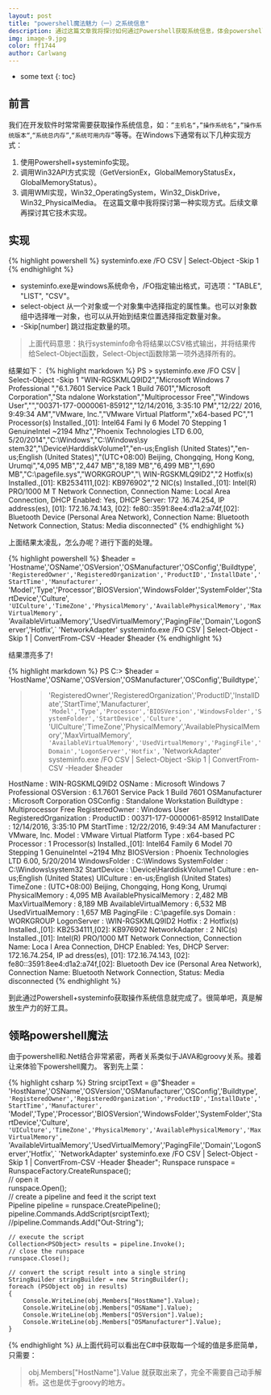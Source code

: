```yaml
---
layout: post
title: "powershell魔法魅力（一）之系统信息"
description: 通过这篇文章我将探讨如何通过Powershell获取系统信息，体会powershell的魔法魅力。 
img: image-9.jpg
color: ff1744
author: Carlwang
---
```


* some text
{: toc}

## 前言
我们在开发软件时常常需要获取操作系统信息，如：``”主机名“``，``”操作系统名“``，``”操作系统版本“``,``“系统总内存”``,``“系统可用内存”``等等。在Windows下通常有以下几种实现方式：

1. 使用Powershell+systeminfo实现。
2. 调用Win32API方式实现（GetVersionEx，GlobalMemoryStatusEx，GlobalMemoryStatus）。
3. 调用WMI实现，Win32_OperatingSystem，Win32_DiskDrive，Win32_PhysicalMedia。
在这篇文章中我将探讨第一种实现方式。后续文章再探讨其它技术实现。

## 实现
{% highlight powershell %}
systeminfo.exe /FO CSV |
  Select-Object -Skip 1
{% endhighlight %}
- systeminfo.exe是windows系统命令，/FO指定输出格式，可选项："TABLE", "LIST", "CSV"。
- select-object 从一个对象或一个对象集中选择指定的属性集。也可以对象数组中选择唯一对象，也可以从开始到结束位置选择指定数量对象。
- -Skip[number] 跳过指定数量的项。



> 上面代码意思：执行systeminfo命令将结果以CSV格式输出，并将结果传给Select-Object函数，Select-Object函数除第一项外选择所有的。

结果如下：
{% highlight markdown %}
PS > systeminfo.exe /FO CSV | Select-Object -Skip 1
"WIN-RGSKMLQ9ID2","Microsoft Windows 7 Professional ","6.1.7601 Service Pack 1 Build 7601","Microsoft Corporation","Sta
ndalone Workstation","Multiprocessor Free","Windows User","","00371-177-0000061-85912","12/14/2016, 3:35:10 PM","12/22/
2016, 9:49:34 AM","VMware, Inc.","VMware Virtual Platform","x64-based PC","1 Processor(s) Installed.,[01]: Intel64 Fami
ly 6 Model 70 Stepping 1 GenuineIntel ~2194 Mhz","Phoenix Technologies LTD 6.00, 5/20/2014","C:\Windows","C:\Windows\sy
stem32","\Device\HarddiskVolume1","en-us;English (United States)","en-us;English (United States)","(UTC+08:00) Beijing,
 Chongqing, Hong Kong, Urumqi","4,095 MB","2,447 MB","8,189 MB","6,499 MB","1,690 MB","C:\pagefile.sys","WORKGROUP","\\
WIN-RGSKMLQ9ID2","2 Hotfix(s) Installed.,[01]: KB2534111,[02]: KB976902","2 NIC(s) Installed.,[01]: Intel(R) PRO/1000 M
T Network Connection,      Connection Name: Local Area Connection,      DHCP Enabled:    Yes,      DHCP Server:     172
.16.74.254,      IP address(es),      [01]: 172.16.74.143,      [02]: fe80::3591:8ee4:d1a2:a74f,[02]: Bluetooth Device
(Personal Area Network),      Connection Name: Bluetooth Network Connection,      Status:          Media disconnected"
{% endhighlight %}

上面结果太凌乱，怎么办呢？进行下面的处理。

{% highlight powershell %}
$header = 'Hostname','OSName','OSVersion','OSManufacturer','OSConfig','Buildtype',`
'RegisteredOwner','RegisteredOrganization','ProductID','InstallDate','StartTime','Manufacturer',`
'Model','Type','Processor','BIOSVersion','WindowsFolder','SystemFolder','StartDevice','Culture',`
'UICulture','TimeZone','PhysicalMemory','AvailablePhysicalMemory','MaxVirtualMemory',`
'AvailableVirtualMemory','UsedVirtualMemory','PagingFile','Domain','LogonServer','Hotfix',`
'NetworkAdapter'
systeminfo.exe /FO CSV |
  Select-Object -Skip 1 |
  ConvertFrom-CSV -Header $header
{% endhighlight %}

结果漂亮多了!

{% highlight markdown %}
PS C:\> $header = 'HostName','OSName','OSVersion','OSManufacturer','OSConfig','Buildtype',`
>> 'RegisteredOwner','RegisteredOrganization','ProductID','InstallDate','StartTime','Manufacturer',`
>> 'Model','Type','Processor','BIOSVersion','WindowsFolder','SystemFolder','StartDevice','Culture',`
>> 'UICulture','TimeZone','PhysicalMemory','AvailablePhysicalMemory','MaxVirtualMemory',`
>> 'AvailableVirtualMemory','UsedVirtualMemory','PagingFile','Domain','LogonServer','Hotfix',`
>> 'NetworkAdapter'
>> systeminfo.exe /FO CSV |
>>   Select-Object -Skip 1 |
>>   ConvertFrom-CSV -Header $header
>>


HostName                : WIN-RGSKMLQ9ID2
OSName                  : Microsoft Windows 7 Professional
OSVersion               : 6.1.7601 Service Pack 1 Build 7601
OSManufacturer          : Microsoft Corporation
OSConfig                : Standalone Workstation
Buildtype               : Multiprocessor Free
RegisteredOwner         : Windows User
RegisteredOrganization  :
ProductID               : 00371-177-0000061-85912
InstallDate             : 12/14/2016, 3:35:10 PM
StartTime               : 12/22/2016, 9:49:34 AM
Manufacturer            : VMware, Inc.
Model                   : VMware Virtual Platform
Type                    : x64-based PC
Processor               : 1 Processor(s) Installed.,[01]: Intel64 Family 6 Model 70 Stepping 1 GenuineIntel ~2194 Mhz
BIOSVersion             : Phoenix Technologies LTD 6.00, 5/20/2014
WindowsFolder           : C:\Windows
SystemFolder            : C:\Windows\system32
StartDevice             : \Device\HarddiskVolume1
Culture                 : en-us;English (United States)
UICulture               : en-us;English (United States)
TimeZone                : (UTC+08:00) Beijing, Chongqing, Hong Kong, Urumqi
PhysicalMemory          : 4,095 MB
AvailablePhysicalMemory : 2,482 MB
MaxVirtualMemory        : 8,189 MB
AvailableVirtualMemory  : 6,532 MB
UsedVirtualMemory       : 1,657 MB
PagingFile              : C:\pagefile.sys
Domain                  : WORKGROUP
LogonServer             : \\WIN-RGSKMLQ9ID2
Hotfix                  : 2 Hotfix(s) Installed.,[01]: KB2534111,[02]: KB976902
NetworkAdapter          : 2 NIC(s) Installed.,[01]: Intel(R) PRO/1000 MT Network Connection,      Connection Name: Loca
                          l Area Connection,      DHCP Enabled:    Yes,      DHCP Server:     172.16.74.254,      IP ad
                          dress(es),      [01]: 172.16.74.143,      [02]: fe80::3591:8ee4:d1a2:a74f,[02]: Bluetooth Dev
                          ice (Personal Area Network),      Connection Name: Bluetooth Network Connection,      Status:
                                    Media disconnected
{% endhighlight %}

到此通过Powershell+systeminfo获取操作系统信息就完成了。很简单吧，真是解放生产力的好工具。

## 领略powershell魔法
由于powershell和.Net结合非常紧密，两者关系类似于JAVA和groovy关系。接着让来体验下powershell魔力。
客到先上菜：

{% highlight csharp %}
	String srciptText = @"$header = 'HostName','OSName','OSVersion','OSManufacturer','OSConfig','Buildtype',`
	'RegisteredOwner','RegisteredOrganization','ProductID','InstallDate','StartTime','Manufacturer',`
	'Model','Type','Processor','BIOSVersion','WindowsFolder','SystemFolder','StartDevice','Culture',`
	'UICulture','TimeZone','PhysicalMemory','AvailablePhysicalMemory','MaxVirtualMemory',`
	'AvailableVirtualMemory','UsedVirtualMemory','PagingFile','Domain','LogonServer','Hotfix',`
	'NetworkAdapter'
	systeminfo.exe /FO CSV |
	  Select-Object -Skip 1 |
	  ConvertFrom-CSV -Header $header";
    Runspace runspace = RunspaceFactory.CreateRunspace();  
    // open it  
    runspace.Open();  
    // create a pipeline and feed it the script text  
    Pipeline pipeline = runspace.CreatePipeline();
    pipeline.Commands.AddScript(srciptText);  
    //pipeline.Commands.Add("Out-String");  

    // execute the script  
    Collection<PSObject> results = pipeline.Invoke();  
    // close the runspace  
    runspace.Close();  

    // convert the script result into a single string  
    StringBuilder stringBuilder = new StringBuilder();  
    foreach (PSObject obj in results)
    {
        Console.WriteLine(obj.Members["HostName"].Value);
        Console.WriteLine(obj.Members["OSName"].Value);
        Console.WriteLine(obj.Members["OSVersion"].Value);
        Console.WriteLine(obj.Members["OSManufacturer"].Value);
    }
{% endhighlight %}
从上面代码可以看出在C#中获取每一个域的值是多麽简单，只需要：

> obj.Members["HostName"].Value
就获取出来了，完全不需要自己动手解析。这也是优于groovy的地方。